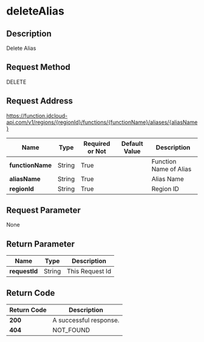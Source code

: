 # deleteAlias


## Description
Delete Alias

## Request Method
DELETE

## Request Address
https://function.jdcloud-api.com/v1/regions/{regionId}/functions/{functionName}/aliases/{aliasName}

|Name|Type|Required or Not|Default Value|Description|
|---|---|---|---|---|
|**functionName**|String|True| |Function Name of Alias|
|**aliasName**|String|True| |Alias Name|
|**regionId**|String|True| |Region ID|

## Request Parameter
None


## Return Parameter
|Name|Type|Description|
|---|---|---|
|**requestId**|String|This Request Id|


## Return Code
|Return Code|Description|
|---|---|
|**200**|A successful response.|
|**404**|NOT_FOUND|
